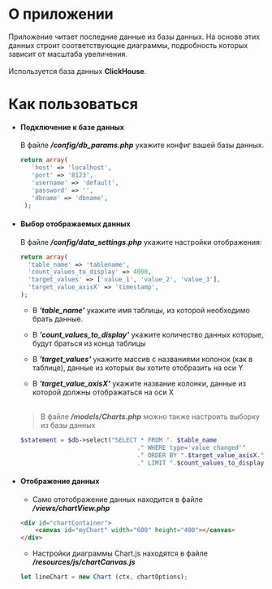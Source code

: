  # О приложении 
 Приложение читает последние данные из базы данных. 
 На основе этих данных строит соответствующие диаграммы, 
 подробность которых зависит от масштаба увеличения.
 <br> <br>
 Используется база данных **ClickHouse**. 
 
 # Как пользоваться
 - #### Подключение к базе данных
   В файле ***/config/db_params.php*** укажите конфиг вашей базы данных.
   ```php
   return array(
      'host' => 'localhost',
      'port' => '8123',
      'username' => 'default',
      'password' => '',
      'dbname' => 'dbname',
    );
   ```
 - #### Выбор отображаемых данных
    В файле ***/config/data_settings.php*** укажите настройки отображения:
    ```php
   return array(
      'table_name' => 'tablename',
      'count_values_to_display' => 4000,
      'target_values' => ['value_1', 'value_2', 'value_3'],
      'target_value_axisX' => 'timestamp',
   );
    ```
   + В ***'table_name'*** укажите имя таблицы, из которой необходимо брать данные.
   
   + В ***'count_values_to_display'*** укажите количество данных которые, будут браться из конца таблицы
   
   + В ***'target_values'*** укажите массив с названиями колонок (как в таблице), данные из которых вы хотите отобразить на оси Y
   
   + В ***'target_value_axisX'*** укажите название колонки, данные из которой должны отображаться на оси X
   <br><br>
   > В файле ***/models/Charts.php*** можно также настроить выборку из базы данных
   ```php
   $statement = $db->select("SELECT * FROM ". $table_name
                                   ." WHERE type='value_changed'"
                                   ." ORDER BY ".$target_value_axisX." DESC"
                                   ." LIMIT ".$count_values_to_display);
   ```
 + #### Отображение данных 
   + Само ототображение данных находится в файле ***/views/chartView.php***
   
   ```html
   <div id="chartContainer">
       <canvas id="myChart" width="600" height="400"></canvas>
   </div>
   ```
   
   + Настройки диаграммы Сhart.js находятся в файле ***/resources/js/chartCanvas.js***
   ```js
   let lineChart = new Chart (ctx, chartOptions);
   ```